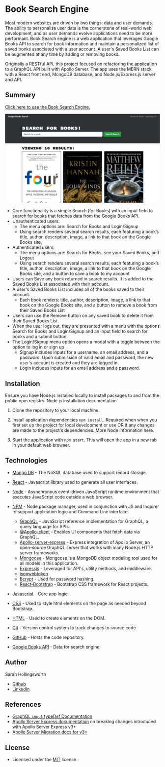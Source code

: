 # Book Search Engine
Most modern websites are driven by two things: data and user demands.  The ability to personalize user data is the cornerstone of real-world web development, and as user demands evolve applications need to be more performant. Book Search engine is a web application that leverages Google Books API to search for book information and maintain a personalized list of saved books associated with a user account. A user's Saved Books List can be augmented at any time by adding or removing books. 

Originally a RESTful API, this project focused on refactoring the application to a GraphQL API built with Apollo Server. The app uses the MERN stack with a React front end, MongoDB database, and Node.js/Express.js server and API. 

## Summary
[Click here to use the Book Search Engine.](https://book-search-engine-211115.herokuapp.com/)

![Image of app interface displaying main book search bar and book results for the search term of Four](./images/book-search-engine_screenshot.png)

* Core functionality is a simple Search (for Books) with an input field to search for books that fetches data from the Google Books API.
* Unauthenticated users:
  * The menu options are: Search for Books and Login/Signup
  * Using search renders several search results, each featuring a book’s title, author, description, image, a link to that book on the Google Books site,
* Authenticated users:
  * The menu options are: Search for Books, see your Saved Books, and Logout
  * Using search renders several search results, each featuring a book’s title, author, description, image, a link to that book on the Google Books site, and a button to save a book to my account
* Users can Save any book returned in search results. It is added to the Saved Books List associated with their account.
* A user's Saved Books List includes all of the books saved to their account. 
  * Each book renders: title, author, description, image, a link to that book on the Google Books site, and a button to remove a book from their Saved Books List
* Users can use the Remove button on any saved book to delete it from their Saved Books List.
* When the user logs out, they are presented with a menu with the options Search for Books and Login/Signup and an input field to search for books and a submit button.
* The Login/Signup menu option opens a modal with a toggle between the option to log in or sign up
  * Signup includes inputs for a username, an email address, and a password. Upon submission of valid email and password, the new user's account is created and they are logged in.
  * Login includes inputs for an email address and a password.

## Installation
Ensure you have Node.js installed locally to install packages to and from the public npm registry. Node.js installation documentation.

1. Clone the repository to your local machine.

2. Install application dependencies `npm install`.
Required when when you first set up the project for local development or use OR if any changes are made to the project's dependencies. More Node information here.

3. Start the application with `npm start`. This will open the app in a new tab in your default web browser. 

## Technologies
* [Mongo DB](https://www.mongodb.com/) - The NoSQL database used to support record storage.
* [React](https://reactjs.org/) - Javascript library used to generate all user interfaces.
* [Node](https://nodejs.org/en/) - Asynchronous event-driven JavaScript runtime environment that executes JavaScript code outside a web browser.
* [NPM](https://www.npmjs.com/) - Node package manager, used in conjunction with JS and Inquirer to support application logic and Command Line interface.
  * [GraphQL](https://www.npmjs.com/package/graphql) - JavaScript reference implementation for GraphQL, a query language for APIs.
  * [@Apollo-client](https://www.npmjs.com/package/@apollo/client) - Enables UI components that fetch data via GraphQL.
  * [Apollo-server-express](https://www.npmjs.com/package/apollo-server-express) - Express integration of Apollo Server, an open-source GraphQL server that works with many Node.js HTTP server frameworks.
  * [Mongoose](https://www.npmjs.com/package/mongoose) - Mongoose is a MongoDB object modeling tool used for all models in this application.
  * [Expressjs](https://expressjs.com/) - Leveraged for API's, utility methods, and middleware.
  * [jsonwebtoken](https://www.npmjs.com/package/jsonwebtoken)
  * [Bcrypt](https://www.npmjs.com/package/bcrypt) - Used for password hashing.
  * [React-Bootstrap](https://react-bootstrap.github.io/getting-started/introduction/) - Bootstrap CSS framework for React projects.
* [Javascript](https://developer.mozilla.org/en-US/docs/Web/javascript) - Core app logic.
* [CSS](https://devdocs.io/css/) - Used to style html elements on the page as needed beyond Bootstrap.
* [HTML](https://developer.mozilla.org/en-US/docs/Web/HTML) - Used to create elements on the DOM.
* [Git](https://git-scm.com/doc) - Version control system to track changes to source code.
* [GitHub](https://docs.github.com/en) - Hosts the code repository.

* [Google Books API](https://developers.google.com/books/) - Data for search engine

## Author
Sarah Hollingsworth
* [Github](https://github.com/sahhollingsworth)
* [LinkedIn](https://www.linkedin.com/in/sarahhollingsworth/)

## References
* [GraphQL `input` typeDef Documentation](https://graphql.org/graphql-js/mutations-and-input-types/)
* [Apollo Server Express documentation](https://www.apollographql.com/docs/apollo-server/integrations/middleware/#example) on breaking changes introduced with Apollo Server Express v3+
* [Apollo Server Migration docs for v3+](https://www.apollographql.com/docs/apollo-server/migration/)

## License
* Licensed under the [MIT](https://opensource.org/licenses/MIT) license.